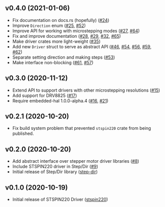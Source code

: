 <a name="v0.4.0"></a>
## v0.4.0 (2021-01-06)

- Fix documentation on docs.rs (hopefully) ([#24])
- Improve `Direction` enum ([#25], [#52])
- Improve API for working with microstepping modes ([#27], [#64])
- Fix and improve documentation ([#28], [#29], [#32], [#65])
- Make driver crates more light-weight ([#35])
- Add new `Driver` struct to serve as abstract API ([#46], [#54], [#56], [#59], [#62])
- Separate setting direction and making steps ([#53])
- Make interface non-blocking ([#61], [#57])

[#24]: https://github.com/braun-embedded/step-dir/pull/24
[#25]: https://github.com/braun-embedded/step-dir/pull/25
[#27]: https://github.com/braun-embedded/step-dir/pull/27
[#28]: https://github.com/braun-embedded/step-dir/pull/28
[#29]: https://github.com/braun-embedded/step-dir/pull/29
[#32]: https://github.com/braun-embedded/step-dir/pull/32
[#35]: https://github.com/braun-embedded/step-dir/pull/35
[#46]: https://github.com/braun-embedded/step-dir/pull/46
[#52]: https://github.com/braun-embedded/step-dir/pull/52
[#53]: https://github.com/braun-embedded/step-dir/pull/53
[#54]: https://github.com/braun-embedded/step-dir/pull/54
[#56]: https://github.com/braun-embedded/step-dir/pull/56
[#57]: https://github.com/braun-embedded/step-dir/pull/57
[#59]: https://github.com/braun-embedded/step-dir/pull/59
[#61]: https://github.com/braun-embedded/step-dir/pull/61
[#62]: https://github.com/braun-embedded/step-dir/pull/62
[#64]: https://github.com/braun-embedded/step-dir/pull/64
[#65]: https://github.com/braun-embedded/step-dir/pull/65


<a name="v0.3.0"></a>
## v0.3.0 (2020-11-12)

- Extend API to support drivers with other microstepping resolutions ([#15])
- Add support for DRV8825 ([#17])
- Require embedded-hal 1.0.0-alpha.4 ([#16], [#21])

[#15]: https://github.com/braun-embedded/step-dir/pull/15
[#16]: https://github.com/braun-embedded/step-dir/pull/16
[#17]: https://github.com/braun-embedded/step-dir/pull/17
[#21]: https://github.com/braun-embedded/step-dir/pull/21


<a name="v0.2.1"></a>
## v0.2.1 (2020-10-20)

- Fix build system problem that prevented `stspin220` crate from being published.


<a name="v0.2.0"></a>
## v0.2.0 (2020-10-20)

- Add abstract interface over stepper motor driver libraries ([#8])
- Include STSPIN220 driver in Step/Dir ([#9])
- Initial release of Step/Dir library ([step-dir])

[#8]: https://github.com/braun-embedded/step-dir/pull/8
[#9]: https://github.com/braun-embedded/step-dir/pull/9
[step-dir]: https://crates.io/crates/step-dir


<a name="v0.1.0"></a>
## v0.1.0 (2020-10-19)

- Initial release of STSPIN220 Driver ([stspin220])

[stspin220]: https://crates.io/crates/stspin220
